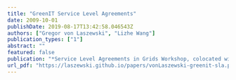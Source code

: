 ```yaml
---
title: "GreenIT Service Level Agreements"
date: 2009-10-01
publishDate: 2019-08-17T13:42:58.046543Z
authors: ["Gregor von Laszewski", "Lizhe Wang"]
publication_types: ["1"]
abstract: ""
featured: false
publication: "*Service Level Agreements in Grids Workshop, colocated with IEEE/ACM Grid 2009 Conference*"
url_pdf: "https://laszewski.github.io/papers/vonLaszewski-greenit-sla.pdf"
---
```


